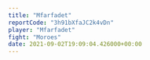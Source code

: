 ```yaml
---
title: "Mfarfadet"
reportCode: "3h91bXfaJC2k4vDn"
player: "Mfarfadet"
fight: "Moroes"
date: 2021-09-02T19:09:04.426000+00:00
---
```

